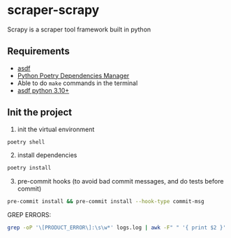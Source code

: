 # scraper-scrapy
Scrapy is a scraper tool framework built in python


## Requirements
* [asdf](https://asdf-vm.com/)
* [Python Poetry Dependencies Manager](https://python-poetry.org/)
* Able to do `make` commands in the terminal
* [asdf python 3.10+](https://github.com/asdf-community/asdf-python)


## Init the project

1. init the virtual environment
```bash
poetry shell
```

2. install dependencies
```bash
poetry install
```

3. pre-commit hooks (to avoid bad commit messages, and do tests before commit)
```bash
pre-commit install && pre-commit install --hook-type commit-msg
```

GREP ERRORS:
```bash
grep -oP '\[PRODUCT_ERROR\]:\s\w*' logs.log | awk -F" " '{ print $2 }' 1> pid_errors.log
```
